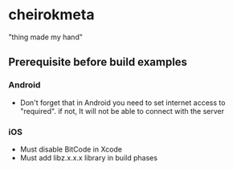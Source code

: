 # cheirokmeta
"thing made my hand"

## Prerequisite before build examples
### Android
- Don't forget that in Android you need to set internet access to "required". if not, It will not be able to connect with the server

### iOS
- Must disable BitCode in Xcode
- Must add libz.x.x.x library in build phases
